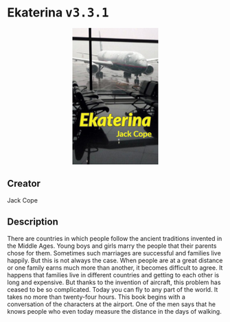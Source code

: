 
# Ekaterina <kbd>v3.3.1</kbd>

<center>
  <img src="./cover-1024.jpg"/>
</center>

## Creator
Jack Cope

## Description
There are countries in which people follow the ancient traditions invented in the Middle Ages. Young boys and girls marry the people that their parents chose for them. Sometimes such marriages are successful and families live happily. But this is not always the case. When people are at a great distance or one family earns much more than another, it becomes difficult to agree. It happens that families live in different countries and getting to each other is long and expensive. But thanks to the invention of aircraft, this problem has ceased to be so complicated. Today you can fly to any part of the world. It takes no more than twenty-four hours. This book begins with a conversation of the characters at the airport. One of the men says that he knows people who even today measure the distance in the days of walking.
